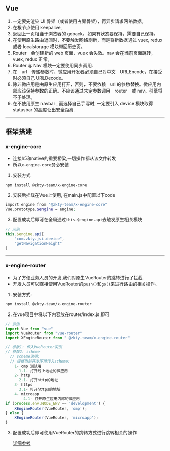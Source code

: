## Vue

1. 一定要先渲染 UI 骨架（或者使用占屏骨架），再异步请求网络数据。
2. 在根节点使用 keepalive, 
3. 返回上一页相当于浏览器的 goback。如果有状态要保持，需要自己保持。
4. 在使用原生路由返回时，不要触发网络刷新，而是将新数据通过 vuex, redux 或者 localstorage 模块带回历史页。
5. Router　会创建新的 web 页面，vuex 会失效。nav 会在当前页面跳转，vuex, redux 正常。
6. Router 与 Nav 模块一定要使用同步调用.
7. 在　url　传递参数时，微应用开发者必须自己对中文　URLEncode，在接受时必须自己 URLDecode。
8. 除非微应用是由原生应用打开，否则，不要依赖　uri 的参数替换。微应用内部应该保持参数的正确。不应该通过未定参数调用　router　或 nav。引擎将不予处理。
9. 在不使用原生 navbar , 而选择自己手写时, 一定要引入 device 模块取得 statusbar 的高度让出安全距离.

---

## 

## 框架搭建

### x-engine-core

- 连接h5和native的重要桥梁,一切操作都从该文件转发
- 所以`x-engine-core`务必安装

1. 安装方式

```bash
npm install @zkty-team/x-engine-core
```

2. 安装后挂载在Vue上使用, 在main.js中配置以下code

```bash
import engine from "@zkty-team/x-engine-core"
Vue.prototype.$engine = engine;
```

3. 配置成功后即可在全局通过`this.$engine.api`去触发原生相关模块

```javascript
// 示例
this.$engine.api(
	"com.zkty.jsi.device",
	"getNavigationHeight"
)
```

---

### x-engine-router

- 为了方便业务人员的开发,我们对原生VueRouter的跳转进行了拦截.
- 开发人员可以直接使用VueRouter的`push()`和`go()`来进行路由的相关操作。

1. 安装方式:

```bash
npm install @zkty-team/x-engine-router
```

2. 在vue项目中将以下内容放在router/index.js 即可

```javascript
// 示例
import Vue from "vue"
import VueRouter from "vue-router"
import XEngineRouter from " @zkty-team/x-engine-router"

// 参数1: 传入VueRouter实例
// 参数2: scheme
  // scheme说明:
  // 根据当前开发环境传入scheme:
    1- omp 测试用
      1.1- 打开线上地址的微应用 
    2- http
      2.1- 打开http的地址
    3- https
      3.1- 打开https的地址
    4- microapp  
	    4.1- 打开原生应用内部的微应用
if (process.env.NODE_ENV == 'development') {
    XEngineRouter(VueRouter, 'omp');    
} else {
    XEngineRouter(VueRouter, 'microapp');
}
```

3. 配置成功后即可使用VueRouter的跳转方式进行跳转相关的操作

    [详细参考](./docs/modules/all/模块-direct.md)



## 